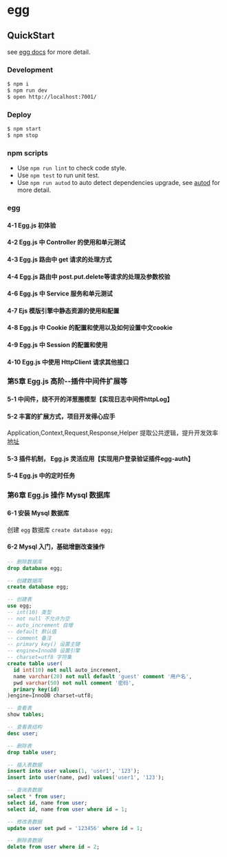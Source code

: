 # egg

## QuickStart

<!-- add docs here for user -->

see [egg docs][egg] for more detail.

### Development

```bash
$ npm i
$ npm run dev
$ open http://localhost:7001/
```

### Deploy

```bash
$ npm start
$ npm stop
```

### npm scripts

- Use `npm run lint` to check code style.
- Use `npm test` to run unit test.
- Use `npm run autod` to auto detect dependencies upgrade, see [autod](https://www.npmjs.com/package/autod) for more detail.

[egg]: https://eggjs.org

### egg

#### 4-1 Egg.js 初体验

#### 4-2 Egg.js 中 Controller 的使用和单元测试

#### 4-3 Egg.js 路由中 get 请求的处理方式

#### 4-4 Egg.js 路由中 post.put.delete等请求的处理及参数校验

#### 4-6 Egg.js 中 Service 服务和单元测试

#### 4-7 Ejs 模版引擎中静态资源的使用和配置

#### 4-8 Egg.js 中 Cookie 的配置和使用以及如何设置中文cookie

#### 4-9 Egg.js 中 Session 的配置和使用

#### 4-10 Egg.js 中使用 HttpClient 请求其他接口 

### 第5章 Egg.js 高阶--插件中间件扩展等

#### 5-1 中间件，绕不开的洋葱圈模型【实现日志中间件httpLog】

#### 5-2 丰富的扩展方式，项目开发得心应手

Application,Context,Request,Response,Helper
提取公共逻辑，提升开发效率
[地址](https://eggjs.org/zh-cn/basics/extend.html)


#### 5-3 插件机制， Egg.js 灵活应用【实现用户登录验证插件egg-auth】

#### 5-4 Egg.js 中的定时任务

### 第6章 Egg.js 操作 Mysql 数据库

#### 6-1 安装 Mysql 数据库

创建 `egg` 数据库
`create database egg;`

#### 6-2 Mysql 入门，基础增删改查操作

```sql
-- 删除数据库
drop database egg;

-- 创建数据库
create database egg;

-- 创建表
use egg;
-- int(10) 类型
-- not null 不允许为空
-- auto_increment 自增
-- default 默认值
-- comment 备注
-- primary key() 设置主键
-- engine=InnoDB 设置引擎
-- charset=utf8 字符集
create table user(
  id int(10) not null auto_increment,
  name varchar(20) not null default 'guest' comment '用户名',
  pwd varchar(50) not null comment '密码',
  primary key(id)
)engine=InnoDB charset=utf8;

-- 查看表
show tables;

-- 查看表结构
desc user;

-- 删除表
drop table user;

-- 插入表数据
insert into user values(1, 'user1', '123');
insert into user(name, pwd) values('user1', '123');

-- 查询表数据
select * from user;
select id, name from user;
select id, name from user where id = 1;

-- 修改表数据
update user set pwd = '123456' where id = 1;

-- 删除表数据
delete from user where id = 2;
```